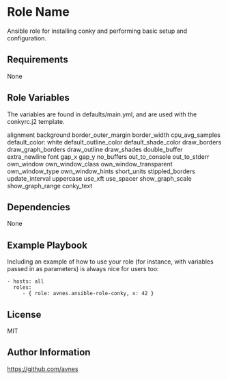 Role Name
=========

Ansible role for installing conky and performing basic setup and configuration.

Requirements
------------

None

Role Variables
--------------
The variables are found in defaults/main.yml, and are used with the conkyrc.j2 template.

alignment
background
border_outer_margin
border_width
cpu_avg_samples
default_color: white
default_outline_color
default_shade_color
draw_borders
draw_graph_borders
draw_outline
draw_shades
double_buffer
extra_newline
font
gap_x
gap_y
no_buffers
out_to_console
out_to_stderr
own_window
own_window_class
own_window_transparent
own_window_type
own_window_hints
short_units
stippled_borders
update_interval
uppercase
use_xft
use_spacer
show_graph_scale
show_graph_range
conky_text

Dependencies
------------

None

Example Playbook
----------------

Including an example of how to use your role (for instance, with variables passed in as parameters) is always nice for users too:

    - hosts: all
      roles:
         - { role: avnes.ansible-role-conky, x: 42 }

License
-------

MIT

Author Information
------------------

https://github.com/avnes
